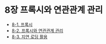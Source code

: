 # 8장 프록시와 연관관계 관리   
- [8-1. 프록시](8-1.%20%ED%94%84%EB%A1%9D%EC%8B%9C.md)
- [8-2. 프록시와 연관관계 관리](8-2.%EC%A6%89%EC%8B%9C%20%EB%A1%9C%EB%94%A9%EA%B3%BC%20%EC%A7%80%EC%97%B0%20%EB%A1%9C%EB%94%A9.md)
- [8-3. 지연 로딩 활용](8-3.%EC%A7%80%EC%97%B0%20%EB%A1%9C%EB%94%A9%20%ED%99%9C%EC%9A%A9.md)